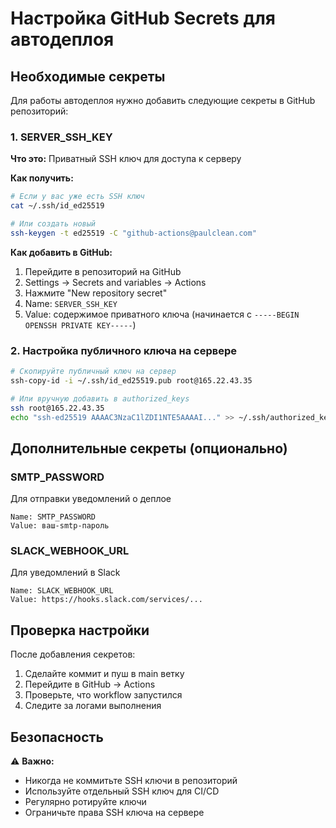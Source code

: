 # Настройка GitHub Secrets для автодеплоя

## Необходимые секреты

Для работы автодеплоя нужно добавить следующие секреты в GitHub репозиторий:

### 1. SERVER_SSH_KEY

**Что это:** Приватный SSH ключ для доступа к серверу

**Как получить:**
```bash
# Если у вас уже есть SSH ключ
cat ~/.ssh/id_ed25519

# Или создать новый
ssh-keygen -t ed25519 -C "github-actions@paulclean.com"
```

**Как добавить в GitHub:**
1. Перейдите в репозиторий на GitHub
2. Settings → Secrets and variables → Actions
3. Нажмите "New repository secret"
4. Name: `SERVER_SSH_KEY`
5. Value: содержимое приватного ключа (начинается с `-----BEGIN OPENSSH PRIVATE KEY-----`)

### 2. Настройка публичного ключа на сервере

```bash
# Скопируйте публичный ключ на сервер
ssh-copy-id -i ~/.ssh/id_ed25519.pub root@165.22.43.35

# Или вручную добавить в authorized_keys
ssh root@165.22.43.35
echo "ssh-ed25519 AAAAC3NzaC1lZDI1NTE5AAAAI..." >> ~/.ssh/authorized_keys
```

## Дополнительные секреты (опционально)

### SMTP_PASSWORD
Для отправки уведомлений о деплое
```
Name: SMTP_PASSWORD
Value: ваш-smtp-пароль
```

### SLACK_WEBHOOK_URL
Для уведомлений в Slack
```
Name: SLACK_WEBHOOK_URL
Value: https://hooks.slack.com/services/...
```

## Проверка настройки

После добавления секретов:

1. Сделайте коммит и пуш в main ветку
2. Перейдите в GitHub → Actions
3. Проверьте, что workflow запустился
4. Следите за логами выполнения

## Безопасность

⚠️ **Важно:**
- Никогда не коммитьте SSH ключи в репозиторий
- Используйте отдельный SSH ключ для CI/CD
- Регулярно ротируйте ключи
- Ограничьте права SSH ключа на сервере
